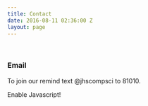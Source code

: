 ```yaml
---
title: Contact
date: 2016-08-11 02:36:00 Z
layout: page
---
```


<br>
<h3>Email</h3>

<script>
var email = 'jeromecomp' + 'sci@gmail.com'
document.write('<a href="mailto' + email + ':jeromecompsci@gmail.com?Subject=Hello" target="_top">jeromecompsci@gmail.com</a>')
</script>

To join our remind text @jhscompsci to 81010.

<noscript>
    Enable Javascript!
</noscript>
